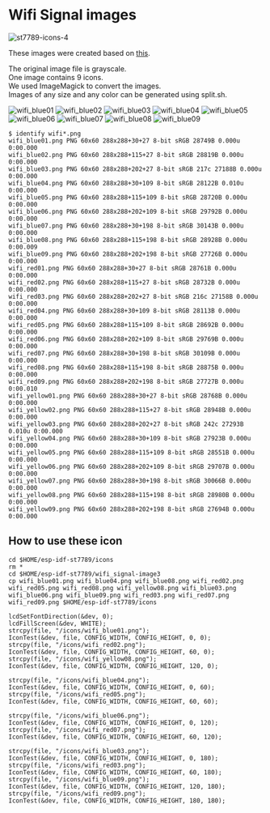 # Wifi Signal images

![st7789-icons-4](https://github.com/user-attachments/assets/05d4ad4f-b145-4648-abfc-01597c4388a7)

These images were created based on [this](https://www.vecteezy.com/vector-art/7149393-outlined-icon-set-of-cellular-phone-signal-indicator-suitable-for-design-element-of-smartphone-app-internet-connection-and-network-signal-symbol-information).   

The original image file is grayscale.   
One image contains 9 icons.   
We used ImageMagick to convert the images.   
Images of any size and any color can be generated using split.sh.   

![wifi_blue01](https://github.com/user-attachments/assets/ed4836e9-f76f-4965-af95-c88bf835557c)
![wifi_blue02](https://github.com/user-attachments/assets/908a20bc-2edb-46c5-bfb9-025196653bd7)
![wifi_blue03](https://github.com/user-attachments/assets/ed39f78f-e77e-4210-873c-8fe963849acd)
![wifi_blue04](https://github.com/user-attachments/assets/946c0a97-2110-4cbb-b2b4-8bcd7f48b0d9)
![wifi_blue05](https://github.com/user-attachments/assets/a0d8c229-8112-45c0-a332-4564b69bb1f5)
![wifi_blue06](https://github.com/user-attachments/assets/3557b9d2-d798-46bd-b8db-f9013f199300)
![wifi_blue07](https://github.com/user-attachments/assets/0460117c-9ff0-4790-96b5-cc641480500e)
![wifi_blue08](https://github.com/user-attachments/assets/ccbb21f3-58db-4801-b8e4-c2c1eafaf225)
![wifi_blue09](https://github.com/user-attachments/assets/dbfa586c-90bf-4ef4-99ac-0d450daec31c)

```
$ identify wifi*.png
wifi_blue01.png PNG 60x60 288x288+30+27 8-bit sRGB 28749B 0.000u 0:00.000
wifi_blue02.png PNG 60x60 288x288+115+27 8-bit sRGB 28819B 0.000u 0:00.000
wifi_blue03.png PNG 60x60 288x288+202+27 8-bit sRGB 217c 27188B 0.000u 0:00.000
wifi_blue04.png PNG 60x60 288x288+30+109 8-bit sRGB 28122B 0.010u 0:00.000
wifi_blue05.png PNG 60x60 288x288+115+109 8-bit sRGB 28720B 0.000u 0:00.000
wifi_blue06.png PNG 60x60 288x288+202+109 8-bit sRGB 29792B 0.000u 0:00.000
wifi_blue07.png PNG 60x60 288x288+30+198 8-bit sRGB 30143B 0.000u 0:00.000
wifi_blue08.png PNG 60x60 288x288+115+198 8-bit sRGB 28928B 0.000u 0:00.009
wifi_blue09.png PNG 60x60 288x288+202+198 8-bit sRGB 27726B 0.000u 0:00.000
wifi_red01.png PNG 60x60 288x288+30+27 8-bit sRGB 28761B 0.000u 0:00.000
wifi_red02.png PNG 60x60 288x288+115+27 8-bit sRGB 28732B 0.000u 0:00.000
wifi_red03.png PNG 60x60 288x288+202+27 8-bit sRGB 216c 27158B 0.000u 0:00.000
wifi_red04.png PNG 60x60 288x288+30+109 8-bit sRGB 28113B 0.000u 0:00.000
wifi_red05.png PNG 60x60 288x288+115+109 8-bit sRGB 28692B 0.000u 0:00.000
wifi_red06.png PNG 60x60 288x288+202+109 8-bit sRGB 29769B 0.000u 0:00.000
wifi_red07.png PNG 60x60 288x288+30+198 8-bit sRGB 30109B 0.000u 0:00.000
wifi_red08.png PNG 60x60 288x288+115+198 8-bit sRGB 28875B 0.000u 0:00.000
wifi_red09.png PNG 60x60 288x288+202+198 8-bit sRGB 27727B 0.000u 0:00.010
wifi_yellow01.png PNG 60x60 288x288+30+27 8-bit sRGB 28768B 0.000u 0:00.000
wifi_yellow02.png PNG 60x60 288x288+115+27 8-bit sRGB 28948B 0.000u 0:00.000
wifi_yellow03.png PNG 60x60 288x288+202+27 8-bit sRGB 242c 27293B 0.010u 0:00.000
wifi_yellow04.png PNG 60x60 288x288+30+109 8-bit sRGB 27923B 0.000u 0:00.000
wifi_yellow05.png PNG 60x60 288x288+115+109 8-bit sRGB 28551B 0.000u 0:00.000
wifi_yellow06.png PNG 60x60 288x288+202+109 8-bit sRGB 29707B 0.000u 0:00.000
wifi_yellow07.png PNG 60x60 288x288+30+198 8-bit sRGB 30066B 0.000u 0:00.000
wifi_yellow08.png PNG 60x60 288x288+115+198 8-bit sRGB 28980B 0.000u 0:00.000
wifi_yellow09.png PNG 60x60 288x288+202+198 8-bit sRGB 27694B 0.000u 0:00.000
```

## How to use these icon   
```
cd $HOME/esp-idf-st7789/icons
rm *
cd $HOME/esp-idf-st7789/wifi_signal-image3
cp wifi_blue01.png wifi_blue04.png wifi_blue08.png wifi_red02.png wifi_red05.png wifi_red08.png wifi_yellow08.png wifi_blue03.png wifi_blue06.png wifi_blue09.png wifi_red03.png wifi_red07.png wifi_red09.png $HOME/esp-idf-st7789/icons
```


```
lcdSetFontDirection(&dev, 0);
lcdFillScreen(&dev, WHITE);
strcpy(file, "/icons/wifi_blue01.png");
IconTest(&dev, file, CONFIG_WIDTH, CONFIG_HEIGHT, 0, 0);
strcpy(file, "/icons/wifi_red02.png");
IconTest(&dev, file, CONFIG_WIDTH, CONFIG_HEIGHT, 60, 0);
strcpy(file, "/icons/wifi_yellow08.png");
IconTest(&dev, file, CONFIG_WIDTH, CONFIG_HEIGHT, 120, 0);

strcpy(file, "/icons/wifi_blue04.png");
IconTest(&dev, file, CONFIG_WIDTH, CONFIG_HEIGHT, 0, 60);
strcpy(file, "/icons/wifi_red05.png");
IconTest(&dev, file, CONFIG_WIDTH, CONFIG_HEIGHT, 60, 60);

strcpy(file, "/icons/wifi_blue06.png");
IconTest(&dev, file, CONFIG_WIDTH, CONFIG_HEIGHT, 0, 120);
strcpy(file, "/icons/wifi_red07.png");
IconTest(&dev, file, CONFIG_WIDTH, CONFIG_HEIGHT, 60, 120);

strcpy(file, "/icons/wifi_blue03.png");
IconTest(&dev, file, CONFIG_WIDTH, CONFIG_HEIGHT, 0, 180);
strcpy(file, "/icons/wifi_red03.png");
IconTest(&dev, file, CONFIG_WIDTH, CONFIG_HEIGHT, 60, 180);
strcpy(file, "/icons/wifi_blue09.png");
IconTest(&dev, file, CONFIG_WIDTH, CONFIG_HEIGHT, 120, 180);
strcpy(file, "/icons/wifi_red09.png");
IconTest(&dev, file, CONFIG_WIDTH, CONFIG_HEIGHT, 180, 180);
```

